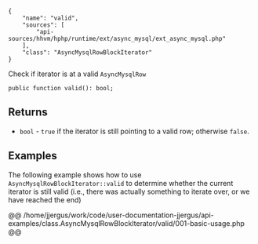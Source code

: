 ``` yamlmeta
{
    "name": "valid",
    "sources": [
        "api-sources/hhvm/hphp/runtime/ext/async_mysql/ext_async_mysql.php"
    ],
    "class": "AsyncMysqlRowBlockIterator"
}
```




Check if iterator is at a valid ` AsyncMysqlRow `




``` Hack
public function valid(): bool;
```




## Returns




+ ` bool ` - `` true `` if the iterator is still pointing to a valid row;
  otherwise ``` false ```.




## Examples




The following example shows how to use ` AsyncMysqlRowBlockIterator::valid ` to determine whether the current iterator is still valid (i.e., there was actually something to iterate over, or we have reached the end)







@@ /home/jjergus/work/code/user-documentation-jjergus/api-examples/class.AsyncMysqlRowBlockIterator/valid/001-basic-usage.php @@
<!-- HHAPIDOC -->
